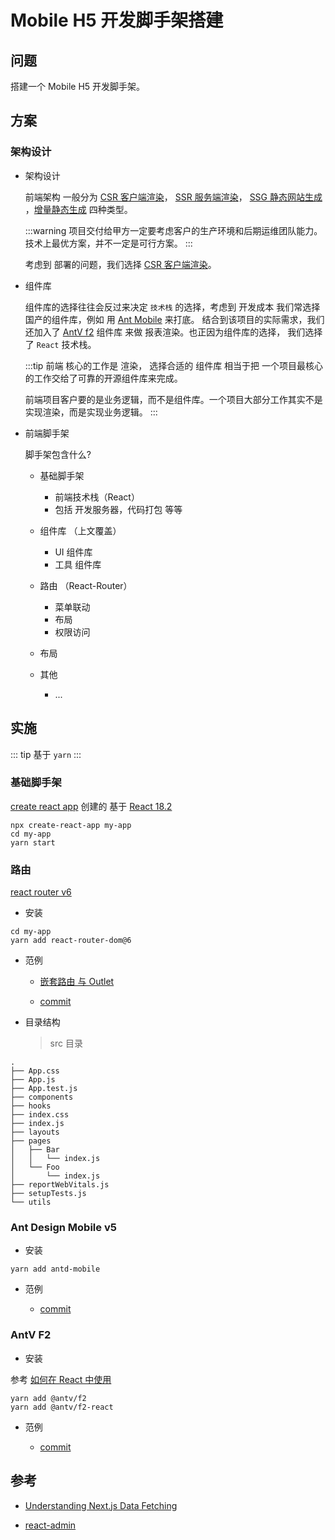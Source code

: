 # Mobile H5 开发脚手架搭建

## 问题

搭建一个 Mobile H5 开发脚手架。

## 方案

### 架构设计

- 架构设计

  前端架构 一般分为 [CSR 客户端渲染]()， [SSR 服务端渲染]()， [SSG 静态网站生成]() ，[增量静态生成]() 四种类型。

  :::warning
  项目交付给甲方一定要考虑客户的生产环境和后期运维团队能力。 技术上最优方案，并不一定是可行方案。
  :::

  考虑到 部署的问题，我们选择 [CSR 客户端渲染]()。

- 组件库

  组件库的选择往往会反过来决定 `技术栈` 的选择，考虑到 开发成本 我们常选择 国产的组件库，例如 用 [Ant Mobile](https://mobile.ant.design/zh) 来打底。 结合到该项目的实际需求，我们还加入了 [AntV f2](https://f2.antv.vision/zh) 组件库 来做 报表渲染。也正因为组件库的选择， 我们选择了 `React` 技术栈。

  :::tip
  前端 核心的工作是 渲染， 选择合适的 组件库 相当于把 一个项目最核心的工作交给了可靠的开源组件库来完成。

  前端项目客户要的是业务逻辑，而不是组件库。一个项目大部分工作其实不是实现渲染，而是实现业务逻辑。
  :::

- 前端脚手架

  脚手架包含什么?

  - 基础脚手架
    - 前端技术栈（React）
    - 包括 开发服务器，代码打包 等等
  - 组件库 （上文覆盖）
    - UI 组件库
    - 工具 组件库
  - 路由 （React-Router）
    - 菜单联动
    - 布局
    - 权限访问
  - 布局

  - 其他
    - ...

## 实施

::: tip
基于 `yarn`
:::

### 基础脚手架

[create react app](https://create-react-app.dev/docs/getting-started) 创建的 基于 [React 18.2]()

```shell
npx create-react-app my-app
cd my-app
yarn start
```

### 路由

[react router v6](https://reactrouter.com/docs/en/v6/getting-started/tutorial)

- 安装

```shell
cd my-app
yarn add react-router-dom@6
```

- 范例

  - [嵌套路由 与 Outlet](https://reactrouter.com/docs/en/v6/getting-started/tutorial#nested-routes)

  - [commit](https://github.com/fancn21th/1-React-Mobile-H5/commit/54d4e1912ff0162f968e75fef4120a86364ef091)

- 目录结构
  > src 目录

```shell
.
├── App.css
├── App.js
├── App.test.js
├── components
├── hooks
├── index.css
├── index.js
├── layouts
├── pages
│   ├── Bar
│   │   └── index.js
│   └── Foo
│       └── index.js
├── reportWebVitals.js
├── setupTests.js
└── utils
```

### Ant Design Mobile v5

- 安装

```shell
yarn add antd-mobile
```

- 范例

  - [commit](https://github.com/fancn21th/1-React-Mobile-H5/commit/8b73477ce9c7dc7a2d4385470a58cecd3aa65841)

### AntV F2

- 安装

参考 [如何在 React 中使用](https://f2.antv.vision/zh/docs/tutorial/react)

```shell
yarn add @antv/f2
yarn add @antv/f2-react
```

- 范例

  - [commit](https://github.com/fancn21th/1-React-Mobile-H5/pull/2/commits/b61e4a8196ddb2b14585b6f49ab3aa986c1bb890)

## 参考

- [Understanding Next.js Data Fetching](https://theodorusclarence.com/blog/nextjs-fetch-method#csr-vs-ssr)

- [react-admin](https://github.com/marmelab/react-admin)
